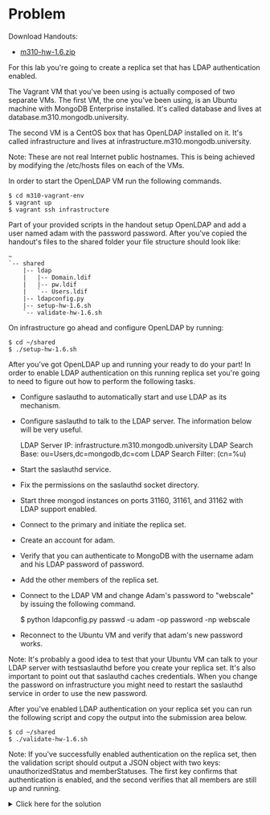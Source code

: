 # Problem
Download Handouts:
 - <a href="https://university.mongodb.com/static/MongoDB_2017_M310_April/handouts/m310-hw-1.6.b6d7a74ce9bb.zip">m310-hw-1.6.zip</a>

For this lab you're going to create a replica set that has LDAP authentication enabled.

The Vagrant VM that you've been using is actually composed of two separate VMs. The first VM, the one you've been using, is an Ubuntu machine with MongoDB Enterprise installed. It's called database and lives at database.m310.mongodb.university.

The second VM is a CentOS box that has OpenLDAP installed on it. It's called infrastructure and lives at infrastructure.m310.mongodb.university.

Note: These are not real Internet public hostnames. This is being achieved by modifying the /etc/hosts files on each of the VMs.

In order to start the OpenLDAP VM run the following commands.

    $ cd m310-vagrant-env
    $ vagrant up
    $ vagrant ssh infrastructure

Part of your provided scripts in the handout setup OpenLDAP and add a user named adam with the password password. After you've copied the handout's files to the shared folder your file structure should look like:

    ~
    `-- shared
        |-- ldap
        |   |-- Domain.ldif
        |   |-- pw.ldif
        |   `-- Users.ldif
        |-- ldapconfig.py
        |-- setup-hw-1.6.sh
        `-- validate-hw-1.6.sh

On infrastructure go ahead and configure OpenLDAP by running:

    $ cd ~/shared
    $ ./setup-hw-1.6.sh

After you've got OpenLDAP up and running your ready to do your part! In order to enable LDAP authentication on this running replica set you're going to need to figure out how to perform the following tasks.

 - Configure saslauthd to automatically start and use LDAP as its mechanism.

 - Configure saslauthd to talk to the LDAP server. The information below will be very useful.

    LDAP Server IP: infrastructure.m310.mongodb.university
    LDAP Search Base: ou=Users,dc=mongodb,dc=com
    LDAP Search Filter: (cn=%u)

 - Start the saslauthd service.

 - Fix the permissions on the saslauthd socket directory.

 - Start three mongod instances on ports 31160, 31161, and 31162 with LDAP support enabled.

 - Connect to the primary and initiate the replica set.

 - Create an account for adam.

 - Verify that you can authenticate to MongoDB with the username adam and his LDAP password of password.

 - Add the other members of the replica set.

 - Connect to the LDAP VM and change Adam's password to "webscale" by issuing the following command.

    $ python ldapconfig.py passwd -u adam -op password -np webscale

 - Reconnect to the Ubuntu VM and verify that adam's new password works.

Note: It's probably a good idea to test that your Ubuntu VM can talk to your LDAP server with testsaslauthd before you create your replica set. It's also important to point out that saslauthd caches credentials. When you change the password on infrastructure you might need to restart the saslauthd service in order to use the new password.

After you've enabled LDAP authentication on your replica set you can run the following script and copy the output into the submission area below.

    $ cd ~/shared
    $ ./validate-hw-1.6.sh

Note: If you've successfully enabled authentication on the replica set, then the validation script should output a JSON object with two keys: unauthorizedStatus and memberStatuses. The first key confirms that authentication is enabled, and the second verifies that all members are still up and running.

<details>
  <summary>Click here for the solution</summary>
    <ul>
      <li>{ unauthorizedStatus: { "ok" : 0, "errmsg" : "not authorized on admin to execute command { replSetGetStatus: 1.0 }", "code" : 13 },
    memberStatuses: ["PRIMARY","SECONDARY","SECONDARY"] }</li>
	</ul>
</details>
